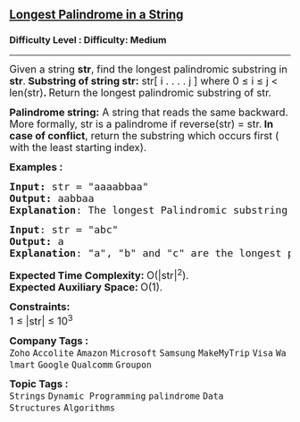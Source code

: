 <h2><a href="https://www.geeksforgeeks.org/problems/longest-palindrome-in-a-string3411/1?page=2&status=unsolved&sortBy=submissions">Longest Palindrome in a String</a></h2><h3>Difficulty Level : Difficulty: Medium</h3><hr><div class="problems_problem_content__Xm_eO"><p><span style="font-size: 18px;">Given a string <strong>str</strong>, find the longest palindromic substring in <strong>str</strong>.<strong> Substring of string str:</strong></span><span style="font-size: 18px;"> str[ i . . . . j ] where 0 ≤ i ≤ j &lt; len(str)<strong>. </strong>R</span><span style="font-size: 18px;">eturn the longest palindromic substring of str.</span></p>
<p><span style="font-size: 18px;"><strong>Palindrome string:</strong></span><span style="font-size: 18px;"> A string that reads the same backward. More formally, str is a palindrome if reverse(str) = str.</span><span style="font-size: 18px;"><strong> In case of conflict</strong>, return the substring which occurs first ( with the least starting index).</span></p>
<p><span style="font-size: 18px;"><strong>Examples :</strong></span></p>
<pre><span style="font-size: 18px;"><strong>Input: </strong>str = "aaaabbaa"
<strong>Output:</strong> aabbaa
<strong>Explanation</strong>: The longest Palindromic substring is "aabbaa".</span>
</pre>
<pre><span style="font-size: 18px;"><strong>Input</strong>: str = "abc"
<strong>Output:</strong> a
<strong>Explanation</strong>: "a", "b" and "c" are the longest palindromes with same length. The result is the one with the least starting index.</span>
</pre>
<p><span style="font-size: 18px;"><strong>Expected Time Complexity: </strong>O(|str|<sup>2</sup>).<br><strong>Expected Auxiliary Space:&nbsp;</strong>O(1).</span></p>
<p><span style="font-size: 18px;"><strong>Constraints:</strong><br>1 ≤ |str| ≤ 10<sup>3</sup></span></p></div><p><span style=font-size:18px><strong>Company Tags : </strong><br><code>Zoho</code>&nbsp;<code>Accolite</code>&nbsp;<code>Amazon</code>&nbsp;<code>Microsoft</code>&nbsp;<code>Samsung</code>&nbsp;<code>MakeMyTrip</code>&nbsp;<code>Visa</code>&nbsp;<code>Walmart</code>&nbsp;<code>Google</code>&nbsp;<code>Qualcomm</code>&nbsp;<code>Groupon</code>&nbsp;<br><p><span style=font-size:18px><strong>Topic Tags : </strong><br><code>Strings</code>&nbsp;<code>Dynamic Programming</code>&nbsp;<code>palindrome</code>&nbsp;<code>Data Structures</code>&nbsp;<code>Algorithms</code>&nbsp;